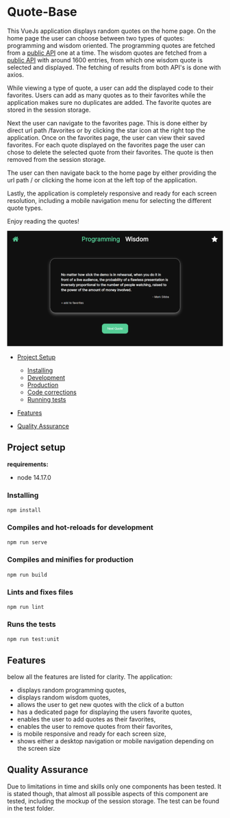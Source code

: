 # Quote-Base
This VueJs application displays random quotes on the home page. On the home page the user can choose between two types of quotes: programming and wisdom oriented. The programming quotes are fetched from a <a href="http://quotes.stormconsultancy.co.uk/random.json">public API</a> one at a time. The wisdom quotes are fetched from a <a href="https://type.fit/api/quotes">public API</a> with around 1600 entries, from which one wisdom quote is selected and displayed. The fetching of results from both API's is done with axios.

While viewing a type of quote, a user can add the displayed code to their favorites. Users can add as many quotes as to their favorites while the application makes sure no duplicates are added. The favorite quotes are stored in the session storage.

Next the user can navigate to the favorites page. This is done either by direct url path /favorites or by clicking the star icon at the right top the application. Once on the favorites page, the user can view their saved favorites. For each quote displayed on the favorites page the user can chose to delete the selected quote from their favorites. The quote is then removed from the session storage.

The user can then navigate back to the home page by either providing the url path / or clicking the home icon at the left top of the application.

Lastly, the application is completely responsive and ready for each screen resolution, including a mobile navigation menu for selecting the different quote types.

Enjoy reading the quotes!

![quote-base.png](./src/assets/images/quote-base.png)

- <a href="#project-setup">Project Setup</a>
    - <a href="#installing">Installing</a>
    - <a href="#development">Development</a>
    - <a href="#production">Production</a>
    - <a href="#lint">Code corrections</a>
    - <a href="#tests">Running tests</a>
      
- <a href="#features">Features</a>
- <a href="#qa">Quality Assurance</a>


## <span id="project-setup">Project setup</span>

**requirements:**
- node 14.17.0

### <span id="installing">Installing</span>
```  
npm install  
```  

### <span id="development">Compiles and hot-reloads for development </span>
```  
npm run serve  
```  

### <span id="production">Compiles and minifies for production  </span>
```  
npm run build  
```  

### <span id="lint">Lints and fixes files  </span>
```  
npm run lint  
```  

### <span id="tests">Runs the tests  </span>
```  
npm run test:unit  
```  

## <span id="features">Features</span>

below all the features are listed for clarity. The application:

- displays random programming quotes,
- displays random wisdom quotes,
- allows the user to get new quotes with the click of a button
- has a dedicated page for displaying the users favorite quotes,
- enables the user to add quotes as their favorites,
- enables the user to remove quotes from their favorites,
- is mobile responsive and ready for each screen size,
- shows either a desktop navigation or mobile navigation depending on the screen size


## <span id="qa">Quality Assurance</span>

Due to limitations in time and skills only one components has been tested. It is stated though, that almost all possible aspects of this component are tested, including the mockup of the session storage. The test can be found in the test folder.